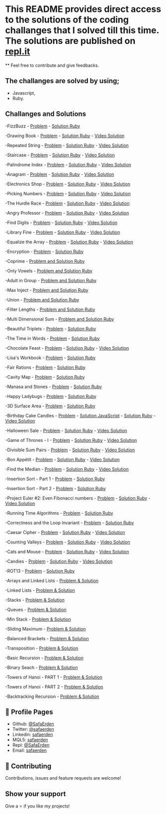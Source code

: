 # This README provides direct access to the solutions of the coding challanges that I solved till this time. The solutions are published on [repl.it](https://repl.it/@SafaErden)

** Feel free to contribute and give feedbacks.

## The challanges are solved by using;

- Javascript,
- Ruby.

## Challanges and Solutions

-FizzBuzz - [Problem](https://www.hackerrank.com/challenges/fizzbuzz/problem) - [Solution Ruby](https://repl.it/@SafaErden/FizzBuzz)

-Drawing Book - [Problem](https://www.hackerrank.com/challenges/drawing-book/problem) - [Solution Ruby](https://repl.it/@SafaErden/Drawing-Book) - [Video Solution](https://www.youtube.com/watch?v=Ta2gChPd29U)

-Repeated String - [Problem](https://www.hackerrank.com/challenges/repeated-string/problem) - [Solution Ruby](https://repl.it/@SafaErden/Repeated-String) - [Video Solution](https://www.youtube.com/watch?v=jv244zdeGoc)

-Staircase - [Problem](https://www.hackerrank.com/challenges/staircase/problem) - [Solution Ruby](https://repl.it/@SafaErden/Staircase) - [Video Solution](https://www.youtube.com/watch?v=AnF_0q5e5QQ)

-Palindrome Index - [Problem](https://www.hackerrank.com/challenges/palindrome-index/problem) - [Solution Ruby](https://repl.it/@SafaErden/Palindrome-Index) - [Video Solution](https://www.youtube.com/watch?v=PAVII7SEl0g)

-Anagram - [Problem](https://www.hackerrank.com/challenges/anagram/problem) - [Solution Ruby](https://repl.it/@SafaErden/Anagram) - [Video Solution](https://www.youtube.com/watch?v=VRU1WOR5HQY)

-Electronics Shop - [Problem](https://www.hackerrank.com/challenges/electronics-shop/problem) - [Solution Ruby](https://repl.it/@SafaErden/Electronics-Shop) - [Video Solution](https://www.youtube.com/watch?v=nlbLuoKR36w)

-Picking Numbers - [Problem](https://www.hackerrank.com/challenges/picking-numbers/problem) - [Solution Ruby](https://repl.it/@SafaErden/Picking-Numbers) - [Video Solution](https://www.youtube.com/watch?v=nXVnjTSpYgA)

-The Hurdle Race - [Problem](https://www.hackerrank.com/challenges/the-hurdle-race/problem?h_r=profile) - [Solution Ruby](https://repl.it/@SafaErden/The-Hurdle-Race) - [Video Solution](https://www.youtube.com/watch?v=BwPrcveZ6o4)

-Angry Professor - [Problem](https://www.hackerrank.com/challenges/angry-professor/problem) - [Solution Ruby](https://repl.it/@SafaErden/Angry-Professor) - [Video Solution](https://youtu.be/UjwEbIUeGJE)

-Find Digits - [Problem](https://www.hackerrank.com/challenges/find-digits/problem) - [Solution Ruby](https://repl.it/@SafaErden/Find-Digits) - [Video Solution](https://www.youtube.com/watch?v=2V05rtCyZAM)

-Library Fine - [Problem](https://www.hackerrank.com/challenges/library-fine/problem) - [Solution Ruby](https://repl.it/@SafaErden/Library-Fine) - [Video Solution](https://youtu.be/VjssD2Woa4c)

-Equalize the Array - [Problem](https://www.hackerrank.com/challenges/equality-in-a-array/problem) - [Solution Ruby](https://repl.it/@SafaErden/Equalize-the-Array) - [Video Solution](https://www.youtube.com/watch?v=pa7vgn35JEY)

-Encryption - [Problem](https://www.hackerrank.com/challenges/encryption/problem) - [Solution Ruby](https://repl.it/@SafaErden/Encryption)

-Coprime - [Problem and Solution Ruby](https://repl.it/@SafaErden/Coprime)

-Only Vowels - [Problem and Solution Ruby](https://repl.it/@SafaErden/Only-Vowels)

-Adult in Group - [Problem and Solution Ruby](https://repl.it/@SafaErden/Adult-in-Group)

-Max Inject - [Problem and Solution Ruby](https://repl.it/@SafaErden/Max-Inject)

-Union - [Problem and Solution Ruby](https://repl.it/@SafaErden/Union)

-Filter Lengths - [Problem and Solution Ruby](https://repl.it/@SafaErden/Filter-Lengths)

-Multi Dimensional Sum - [Problem and Solution Ruby](https://repl.it/@SafaErden/Multi-Dimensional-Sum)

-Beautiful Triplets - [Problem](https://www.hackerrank.com/challenges/beautiful-triplets/problem) - [Solution Ruby](https://repl.it/@SafaErden/Beautiful-Triplets)

-The Time in Words - [Problem](https://www.hackerrank.com/challenges/the-time-in-words/problem) - [Solution Ruby](https://repl.it/@SafaErden/The-Time-in-Words)

-Chocolate Feast - [Problem](https://www.hackerrank.com/challenges/chocolate-feast/problem) - [Solution Ruby](https://repl.it/@SafaErden/Chocolate-Feast) - [Video Solution](https://www.youtube.com/watch?v=_g6bHWuH-yw)

-Lisa's Workbook - [Problem](https://www.hackerrank.com/challenges/lisa-workbook/problem) - [Solution Ruby](https://repl.it/@SafaErden/Lisas-Workbook)

-Fair Rations - [Problem](https://www.hackerrank.com/challenges/fair-rations/problem) - [Solution Ruby](https://repl.it/@SafaErden/Fair-Rations)

-Cavity Map - [Problem](https://www.hackerrank.com/challenges/cavity-map/problem) - [Solution Ruby](https://repl.it/@SafaErden/Cavity-Map)

-Manasa and Stones - [Problem](https://www.hackerrank.com/challenges/manasa-and-stones/problem) - [Solution Ruby](https://repl.it/@SafaErden/Manasa-and-Stones)

-Happy Ladybugs - [Problem](https://www.hackerrank.com/challenges/happy-ladybugs/problem) - [Solution Ruby](https://repl.it/@SafaErden/Happy-Ladybugs)

-3D Surface Area - [Problem](https://www.hackerrank.com/challenges/3d-surface-area/problem) - [Solution Ruby](https://repl.it/@SafaErden/3D-Surface-Area)

-Birthday Cake Candles - [Problem](https://www.hackerrank.com/challenges/birthday-cake-candles/problem) - [Solution JavaScript](https://repl.it/@SafaErden/Birthday-Cake-Candles) - [Solution Ruby](https://repl.it/@SafaErden/Birthday-Cake-Candles-Ruby) - [Video Solution](https://www.youtube.com/watch?v=FFaP5hqIIWU)

-Halloween Sale - [Problem](https://www.hackerrank.com/challenges/halloween-sale) - [Solution Ruby](https://repl.it/@SafaErden/Halloween-Sale) - [Video Solution](https://www.youtube.com/watch?v=18kjccdEras)

-Game of Thrones - I - [Problem](https://www.hackerrank.com/challenges/game-of-thrones/problem) - [Solution Ruby](https://repl.it/@SafaErden/Game-of-Thrones-I) - [Video Solution](https://www.youtube.com/watch?v=psiYfQrYWGI)

-Divisible Sum Pairs - [Problem](https://www.hackerrank.com/challenges/divisible-sum-pairs/problem) - [Solution Ruby](https://repl.it/@SafaErden/Divisible-Sum-Pairs) - [Video Solution](https://www.youtube.com/watch?v=Vs7pMvi5Ub0)

-Bon Appétit - [Problem](https://www.hackerrank.com/challenges/bon-appetit/problem) - [Solution Ruby](https://repl.it/@SafaErden/Bon-Appetit) - [Video Solution](https://www.youtube.com/watch?v=CWO1GAzYR_A)

-Find the Median - [Problem](https://www.hackerrank.com/challenges/find-the-median/problem) - [Solution Ruby](https://repl.it/@SafaErden/Find-the-Median) - [Video Solution](https://www.youtube.com/watch?v=didrTqjXRTQ)

-Insertion Sort - Part 1 - [Problem](https://www.hackerrank.com/challenges/insertionsort1/problem) - [Solution Ruby](https://repl.it/@SafaErden/Insertion-Sort-Part-1)

-Insertion Sort - Part 2 - [Problem](https://www.hackerrank.com/challenges/insertionsort2/problem) - [Solution Ruby](https://repl.it/@SafaErden/Insertion-Sort-Part-2)

-Project Euler #2: Even Fibonacci numbers - [Problem](https://www.hackerrank.com/contests/microverse-coding-challenges/challenges/euler002) - [Solution Ruby](https://repl.it/@SafaErden/Project-Euler-2-Even-Fibonacci-numbers) - [Video Solution](https://www.youtube.com/watch?v=n8sfB0kkW6w)

-Running Time Algorithms - [Problem](https://www.hackerrank.com/challenges/runningtime/problem) - [Solution Ruby](https://repl.it/@SafaErden/Running-Time-Algorithms)

-Correctness and the Loop Invariant - [Problem](https://www.hackerrank.com/challenges/correctness-invariant/problem) - [Solution Ruby](https://repl.it/@SafaErden/Correctness-and-the-Loop-Invariant)

-Caesar Cipher - [Problem](https://www.hackerrank.com/challenges/caesar-cipher-1/problem) - [Solution Ruby](https://repl.it/@SafaErden/Caesar-Cipher) - [Video Solution](https://www.youtube.com/watch?v=oBwsNsyNvVo)

-Counting Valleys - [Problem](https://www.hackerrank.com/challenges/counting-valleys/problemm) - [Solution Ruby](https://repl.it/@SafaErden/Counting-Valleys) - [Video Solution](https://www.youtube.com/watch?v=cpzB9XhPy2w)

-Cats and Mouse - [Problem](https://www.hackerrank.com/challenges/cats-and-a-mouse/problem) - [Solution Ruby](https://repl.it/@SafaErden/Cats-and-a-Mouse) - [Video Solution](https://www.youtube.com/watch?v=bJob0Yx6DB8)

-Candies - [Problem](https://www.hackerrank.com/challenges/candies/problem?h_l=interview&playlist_slugs%5B%5D=interview-preparation-kit&playlist_slugs%5B%5D=dynamic-programming) - [Solution Ruby](https://repl.it/@SafaErden/Candies) - [Video Solution](https://www.youtube.com/watch?v=conk6TUdUhg)

-ROT13 - [Problem](https://www.hackerrank.com/challenges/ruby-enumerable-collect/problem) - [Solution Ruby](https://repl.it/@SafaErden/Ruby-Enumerable-collect)

-Arrays and Linked Lists - [Problem & Solution](https://repl.it/@SafaErden/11-Lists)

-Linked Lists - [Problem & Solution](https://repl.it/@SafaErden/12-Linked-Lists)

-Stacks - [Problem & Solution](https://repl.it/@SafaErden/13-Stack)

-Queues - [Problem & Solution](https://repl.it/@SafaErden/14-Queue)

-Min Stack - [Problem & Solution](https://repl.it/@SafaErden/21-Min-Stack#main.rb)

-Sliding Maximum - [Problem & Solution](https://repl.it/@SafaErden/22-Sliding-Maximum)

-Balanced Brackets - [Problem & Solution](https://repl.it/@SafaErden/23-Balanced-Brackets)

-Transposition - [Problem & Solution](https://repl.it/@SafaErden/24-Transposition)

-Basic Recursion - [Problem & Solution](https://repl.it/@SafaErden/31-Basic-Recursion)

-Binary Seach - [Problem & Solution](https://repl.it/@SafaErden/32-Binary-Seacrh)

-Towers of Hanoi - PART 1 - [Problem & Solution](https://repl.it/@SafaErden/33-Towers-of-Hanoi-PART-1)

-Towers of Hanoi - PART 2 - [Problem & Solution](https://repl.it/@SafaErden/34-Towers-of-Hanoi-PART-2)

-Backtracking Recursion - [Problem & Solution](https://repl.it/@SafaErden/35-Backtracking-Recursion)



## 👤 Profile Pages

- Github: [@SafaErden](https://github.com/SafaErden)
- Twitter: [@safaerden](https://twitter.com/safaerden)
- Linkedin: [safaerden](https://www.linkedin.com/in/safaerden/)
- MQL5: [safaerden](https://www.mql5.com/en/users/safaerden)
- Repl: [@SafaErden](https://repl.it/@SafaErden)
- Email: [safaerden](mailto:safaerden@gmail.com)


## 🤝 Contributing

Contributions, issues and feature requests are welcome!

## Show your support

Give a ⭐️ if you like my projects!

